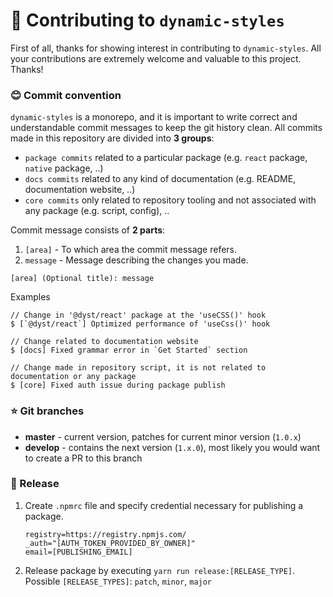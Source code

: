 # 🔨 Contributing to `dynamic-styles`

First of all, thanks for showing interest in contributing to `dynamic-styles`.
All your contributions are extremely welcome and valuable to this project. Thanks!

### 😊 Commit convention

`dynamic-styles` is a monorepo, and it is important to write correct and understandable commit messages
to keep the git history clean. All commits made in this repository are divided into **3 groups**:
- `package commits` related to a particular package (e.g. `react` package, `native` package, ..)
- `docs commits` related to any kind of documentation (e.g. README, documentation website, ..)
- `core commits` only related to repository tooling and not associated with any package (e.g. script, config), ..

Commit message consists of **2 parts**:
1. `[area]` - To which area the commit message refers.
2. `message` - Message describing the changes you made.

```text
[area] (Optional title): message
```

Examples
```text
// Change in '@dyst/react' package at the 'useCSS()' hook
$ [`@dyst/react`] Optimized performance of 'useCss()' hook

// Change related to documentation website
$ [docs] Fixed grammar error in `Get Started` section

// Change made in repository script, it is not related to documentation or any package
$ [core] Fixed auth issue during package publish
```

### ⭐️ Git branches

- **master** - current version, patches for current minor version (`1.0.x`)
- **develop** - contains the next version (`1.x.0`), most likely you would want to create a PR to this branch

### 🚀 Release

1. Create `.npmrc` file and specify credential necessary for publishing a package.
    ```text
    registry=https://registry.npmjs.com/
    _auth="[AUTH_TOKEN_PROVIDED_BY_OWNER]"
    email=[PUBLISHING_EMAIL]
    ```
   
2. Release package by executing `yarn run release:[RELEASE_TYPE]`. <br/>
   Possible `[RELEASE_TYPES]`: `patch`, `minor`, `major`


